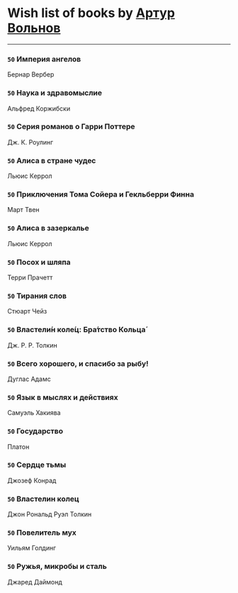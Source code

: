 # Wish list of books by [Артур Вольнов](http://vk.com/id225880893)
---

### `50` Империя ангелов
Бернар Вербер

### `50` Наука и здравомыслие
Альфред Коржибски

### `50` Серия романов о Гарри Поттере
Дж. К. Роулинг

### `50` Алиса в стране чудес
Льюис Керрол

### `50` Приключения Тома Сойера и Гекльберри Финна
Март Твен

### `50` Алиса в зазеркалье
Льюис Керрол

### `50` Посох и шляпа
Терри Прачетт

### `50` Тирания слов
Стюарт Чейз

### `50` Властели́н коле́ц: Бра́тство Кольца́
Дж. Р. Р. Толкин

### `50` Всего хорошего, и спасибо за рыбу!
Дуглас Адамс

### `50` Язык в мыслях и действиях
Самуэль Хакиява

### `50` Государство
Платон

### `50` Сердце тьмы
Джозеф Конрад

### `50` Властелин колец
Джон Рональд Руэл Толкин

### `50` Повелитель мух
Уильям Голдинг

### `50` Ружья, микробы и сталь
Джаред Даймонд

